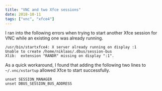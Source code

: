 ```yaml
---
title: "VNC and two Xfce sessions"
date: 2018-10-11
tags: ["vnc", "xfce4"]
---
```


I ran into the following errors when trying to start another Xfce session for
VNC while an existing one was already running.

```
/usr/bin/startxfce4: X server already running on display :1
Unable to create /home/niklaas/.dbus/session-bus
Xlib:  extension "RANDR" missing on display ":1".
```

<!-- more -->

As a quick workaround, I found that adding the following two lines to
`~/.vnc/xstartup` allowed Xfce to start successfully.

```
unset SESSION_MANAGER
unset DBUS_SESSION_BUS_ADDRESS
```
